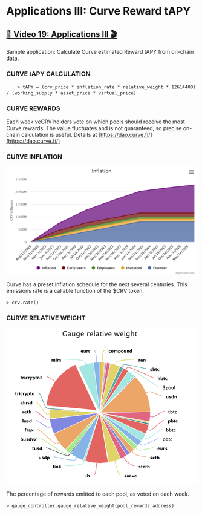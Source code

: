 # Applications III: Curve Reward tAPY

## [🎥 Video 19: Applications III 🎬](https://youtu.be/usZ8SXMY6iA)

Sample application: Calculate Curve estimated Reward tAPY from on-chain data.


### CURVE tAPY CALCULATION

        > tAPY = (crv_price * inflation_rate * relative_weight * 12614400) / (working_supply * asset_price * virtual_price)

### CURVE REWARDS
Each week veCRV holders vote on which pools should receive the most Curve rewards.  The value fluctuates and is not guaranteed, so precise on-chain calculation is useful.  Details at [https://dao.curve.fi/](https://dao.curve.fi/)


### CURVE INFLATION
![Curve Inflation Schedule](Curve-Inflation.png)

Curve has a preset inflation schedule for the next several centuries.  This emissions rate is a callable function of the $CRV token.

	> crv.rate()

### CURVE RELATIVE WEIGHT
![Curve Relative Weight, August 30, 2021 snapshot](Curve-Relative-Weight.png)

The percentage of rewards emitted to each pool, as voted on each week.

	> gauge_controller.gauge_relative_weight(pool_rewards_address)

